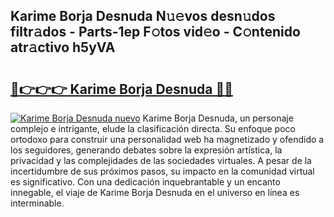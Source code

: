 ## Karime Borja Desnuda N𝚞𝚎vos desn𝚞dos filtr𝚊dos - Parts-1ep F𝚘tos vid𝚎o - C𝚘ntenido atr𝚊ctivo h5yVA

# <h2><a href="http://mb9u2g.tromn.icu/?c=Karime+Borja+Desnuda">🔗👉👉👉 Karime Borja Desnuda 🔗🔗</a></h2>

[![Karime Borja Desnuda nuevo](https://i.imgur.com/pEAQMta.gif)](http://mb9u2g.tromn.icu/?c=Karime+Borja+Desnuda)
Karime Borja Desnuda, un personaje complejo e intrigante, elude la clasificación directa. Su enfoque poco ortodoxo para construir una personalidad web ha magnetizado y ofendido a los seguidores, generando debates sobre la expresión artística, la privacidad y las complejidades de las sociedades virtuales. A pesar de la incertidumbre de sus próximos pasos, su impacto en la comunidad virtual es significativo. Con una dedicación inquebrantable y un encanto innegable, el viaje de Karime Borja Desnuda en el universo en línea es interminable.
